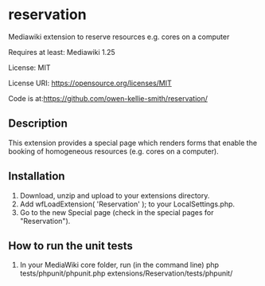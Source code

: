 # reservation
Mediawiki extension to reserve resources e.g. cores on a computer

Requires at least: Mediawiki 1.25

License: MIT

License URI: https://opensource.org/licenses/MIT 

Code is at:https://github.com/owen-kellie-smith/reservation/

## Description 

This extension provides a special page which renders forms that enable the booking of homogeneous resources (e.g. cores on a computer).

## Installation

1. Download, unzip and upload to your extensions directory.  
1. Add  wfLoadExtension( 'Reservation' );   to your LocalSettings.php.
1. Go to the new Special page (check in the special pages for "Reservation").

## How to run the unit tests

1. In your MediaWiki core folder, run (in the command line)
    php tests/phpunit/phpunit.php extensions/Reservation/tests/phpunit/


